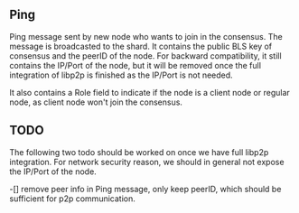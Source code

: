 ## Ping

Ping message sent by new node who wants to join in the consensus.
The message is broadcasted to the shard.
It contains the public BLS key of consensus and the peerID of the node.
For backward compatibility, it still contains the IP/Port of the node,
but it will be removed once the full integration of libp2p is finished as the IP/Port is not needed.

It also contains a Role field to indicate if the node is a client node or regular node, as client node
won't join the consensus.

## TODO

The following two todo should be worked on once we have full libp2p integration.
For network security reason, we should in general not expose the IP/Port of the node.

-[] remove peer info in Ping message, only keep peerID, which should be sufficient for p2p communication.
